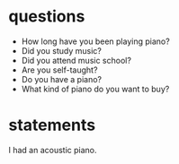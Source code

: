 # questions
* How long have you been playing piano?
* Did you study music?
* Did you attend music school?
* Are you self-taught?
* Do you have a piano?
* What kind of piano do you want to buy?

# statements
I had an acoustic piano.